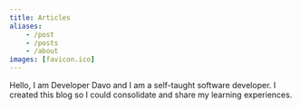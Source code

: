 ```yaml
---
title: Articles
aliases:
    - /post
    - /posts
    - /about
images: [favicon.ico]
---
```

Hello, I am Developer Davo and I am a self-taught software developer. 
I created this blog so I could consolidate and share my learning experiences.
